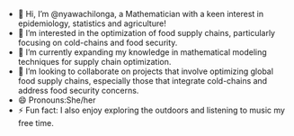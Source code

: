 - 👋 Hi, I’m @nyawachilonga, a Mathematician with a keen interest in epidemiology, statistics and agriculture!
- 👀 I’m interested in the optimization of food supply chains, particularly focusing on cold-chains and food security.
- 🌱 I’m currently expanding my knowledge in mathematical modeling techniques for supply chain optimization.
- 💞️ I’m looking to collaborate on projects that involve optimizing global food supply chains, especially those that integrate cold-chains and address food security concerns. 
- 😄 Pronouns:She/her
- ⚡ Fun fact: I also enjoy exploring the outdoors and listening to music my free time.

<!---
nyawachilonga/nyawachilonga is a ✨ special ✨ repository because its `README.md` (this file) appears on your GitHub profile.
You can click the Preview link to take a look at your changes.
--->
